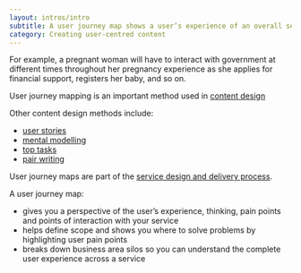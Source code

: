 ```yaml
---
layout: intros/intro
subtitle: A user journey map shows a user’s experience of an overall service. 
category: Creating user-centred content
---
```

For example, a pregnant woman will have to interact with government at different times throughout her pregnancy experience as she applies for financial support, registers her baby, and so on.

User journey mapping is an important method used in [content design](/content-strategy/creating-user-centred-content/content-design/)

Other content design methods include:
- [user stories](/content-strategy/creating-user-centred-content/content-design/user-stories/)
- [mental modelling](/content-strategy/creating-user-centred-content/content-design/mental-modelling/)
- [top tasks](/content-strategy/creating-user-centred-content/content-design/top-tasks/)
- [pair writing](/content-strategy/creating-user-centred-content/content-design/pair-writing)

User journey maps are part of the [service design and delivery process](/service-design-delivery-process/).

A user journey map:
- gives you a perspective of the user’s experience, thinking, pain points and points of interaction with your service
- helps define scope and shows you where to solve problems by highlighting user pain points
- breaks down business area silos so you can understand the complete user experience across a service
